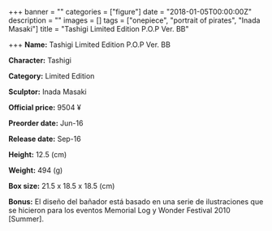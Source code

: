 +++
banner = ""
categories = ["figure"]
date = "2018-01-05T00:00:00Z"
description = ""
images = []
tags = ["onepiece", "portrait of pirates", "Inada Masaki"]
title = "Tashigi Limited Edition P.O.P Ver. BB"

+++
**Name:** Tashigi Limited Edition P.O.P Ver. BB

**Character:** Tashigi

**Category:** Limited Edition 

**Sculptor:** Inada Masaki

**Official price:** 9504 ¥

**Preorder date:** Jun-16

**Release date:** Sep-16

**Height:** 12.5 (cm)

**Weight:** 494 (g)

**Box size:** 21.5 x 18.5 x 18.5 (cm)

**Bonus:** El diseño del bañador está basado en una serie de ilustraciones que se hicieron para los eventos Memorial Log y Wonder Festival 2010 [Summer].
